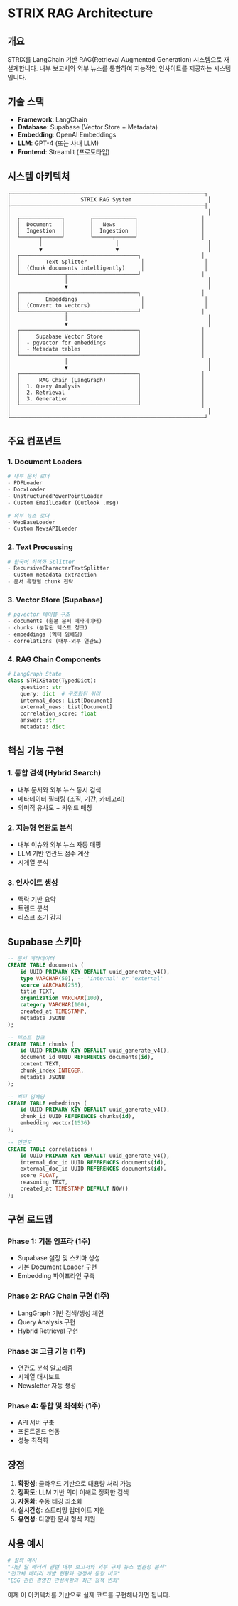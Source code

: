 # STRIX RAG Architecture

## 개요
STRIX를 LangChain 기반 RAG(Retrieval Augmented Generation) 시스템으로 재설계합니다. 
내부 보고서와 외부 뉴스를 통합하여 지능적인 인사이트를 제공하는 시스템입니다.

## 기술 스택
- **Framework**: LangChain
- **Database**: Supabase (Vector Store + Metadata)
- **Embedding**: OpenAI Embeddings
- **LLM**: GPT-4 (또는 사내 LLM)
- **Frontend**: Streamlit (프로토타입)

## 시스템 아키텍처

```
┌─────────────────────────────────────────────────────────────┐
│                      STRIX RAG System                        │
├─────────────────────────────────────────────────────────────┤
│                                                              │
│  ┌─────────────┐        ┌─────────────┐                    │
│  │  Document   │        │   News      │                    │
│  │  Ingestion  │        │  Ingestion  │                    │
│  └──────┬──────┘        └──────┬──────┘                    │
│         │                       │                            │
│         ▼                       ▼                            │
│  ┌─────────────────────────────────────┐                   │
│  │        Text Splitter                 │                   │
│  │  (Chunk documents intelligently)     │                   │
│  └──────────────┬──────────────────────┘                   │
│                 │                                            │
│                 ▼                                            │
│  ┌─────────────────────────────────────┐                   │
│  │        Embeddings                    │                   │
│  │  (Convert to vectors)                │                   │
│  └──────────────┬──────────────────────┘                   │
│                 │                                            │
│                 ▼                                            │
│  ┌─────────────────────────────────────┐                   │
│  │     Supabase Vector Store           │                   │
│  │  - pgvector for embeddings          │                   │
│  │  - Metadata tables                  │                   │
│  └─────────────────────────────────────┘                   │
│                 │                                            │
│                 ▼                                            │
│  ┌─────────────────────────────────────┐                   │
│  │      RAG Chain (LangGraph)          │                   │
│  │  1. Query Analysis                  │                   │
│  │  2. Retrieval                       │                   │
│  │  3. Generation                      │                   │
│  └─────────────────────────────────────┘                   │
│                                                              │
└─────────────────────────────────────────────────────────────┘
```

## 주요 컴포넌트

### 1. Document Loaders
```python
# 내부 문서 로더
- PDFLoader
- DocxLoader  
- UnstructuredPowerPointLoader
- Custom EmailLoader (Outlook .msg)

# 외부 뉴스 로더
- WebBaseLoader
- Custom NewsAPILoader
```

### 2. Text Processing
```python
# 한국어 최적화 Splitter
- RecursiveCharacterTextSplitter
- Custom metadata extraction
- 문서 유형별 chunk 전략
```

### 3. Vector Store (Supabase)
```python
# pgvector 테이블 구조
- documents (원본 문서 메타데이터)
- chunks (분할된 텍스트 청크)
- embeddings (벡터 임베딩)
- correlations (내부-외부 연관도)
```

### 4. RAG Chain Components
```python
# LangGraph State
class STRIXState(TypedDict):
    question: str
    query: dict  # 구조화된 쿼리
    internal_docs: List[Document]
    external_news: List[Document]
    correlation_score: float
    answer: str
    metadata: dict
```

## 핵심 기능 구현

### 1. 통합 검색 (Hybrid Search)
- 내부 문서와 외부 뉴스 동시 검색
- 메타데이터 필터링 (조직, 기간, 카테고리)
- 의미적 유사도 + 키워드 매칭

### 2. 지능형 연관도 분석
- 내부 이슈와 외부 뉴스 자동 매핑
- LLM 기반 연관도 점수 계산
- 시계열 분석

### 3. 인사이트 생성
- 맥락 기반 요약
- 트렌드 분석
- 리스크 조기 감지

## Supabase 스키마

```sql
-- 문서 메타데이터
CREATE TABLE documents (
    id UUID PRIMARY KEY DEFAULT uuid_generate_v4(),
    type VARCHAR(50), -- 'internal' or 'external'
    source VARCHAR(255),
    title TEXT,
    organization VARCHAR(100),
    category VARCHAR(100),
    created_at TIMESTAMP,
    metadata JSONB
);

-- 텍스트 청크
CREATE TABLE chunks (
    id UUID PRIMARY KEY DEFAULT uuid_generate_v4(),
    document_id UUID REFERENCES documents(id),
    content TEXT,
    chunk_index INTEGER,
    metadata JSONB
);

-- 벡터 임베딩
CREATE TABLE embeddings (
    id UUID PRIMARY KEY DEFAULT uuid_generate_v4(),
    chunk_id UUID REFERENCES chunks(id),
    embedding vector(1536)
);

-- 연관도
CREATE TABLE correlations (
    id UUID PRIMARY KEY DEFAULT uuid_generate_v4(),
    internal_doc_id UUID REFERENCES documents(id),
    external_doc_id UUID REFERENCES documents(id),
    score FLOAT,
    reasoning TEXT,
    created_at TIMESTAMP DEFAULT NOW()
);
```

## 구현 로드맵

### Phase 1: 기본 인프라 (1주)
- Supabase 설정 및 스키마 생성
- 기본 Document Loader 구현
- Embedding 파이프라인 구축

### Phase 2: RAG Chain 구현 (1주)
- LangGraph 기반 검색/생성 체인
- Query Analysis 구현
- Hybrid Retrieval 구현

### Phase 3: 고급 기능 (1주)
- 연관도 분석 알고리즘
- 시계열 대시보드
- Newsletter 자동 생성

### Phase 4: 통합 및 최적화 (1주)
- API 서버 구축
- 프론트엔드 연동
- 성능 최적화

## 장점

1. **확장성**: 클라우드 기반으로 대용량 처리 가능
2. **정확도**: LLM 기반 의미 이해로 정확한 검색
3. **자동화**: 수동 태깅 최소화
4. **실시간성**: 스트리밍 업데이트 지원
5. **유연성**: 다양한 문서 형식 지원

## 사용 예시

```python
# 질의 예시
"지난 달 배터리 관련 내부 보고서와 외부 규제 뉴스 연관성 분석"
"전고체 배터리 개발 현황과 경쟁사 동향 비교"
"ESG 관련 경영진 관심사항과 최근 정책 변화"
```

이제 이 아키텍처를 기반으로 실제 코드를 구현해나가면 됩니다.